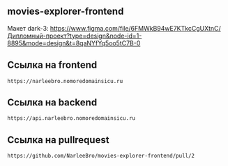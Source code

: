 <h2> movies-explorer-frontend </h2>

Макет dark-3: https://www.figma.com/file/6FMWkB94wE7KTkcCgUXtnC/Дипломный-проект?type=design&node-id=1-8895&mode=design&t=8qaNYfYq5oo5tC7B-0

## Ссылка на frontend

```
https://narleebro.nomoredomainsicu.ru

```
## Ссылка на backend

```
https://api.narleebro.nomoredomainsicu.ru

```
## Ссылка на pullrequest

```
https://github.com/NarleeBro/movies-explorer-frontend/pull/2

```
